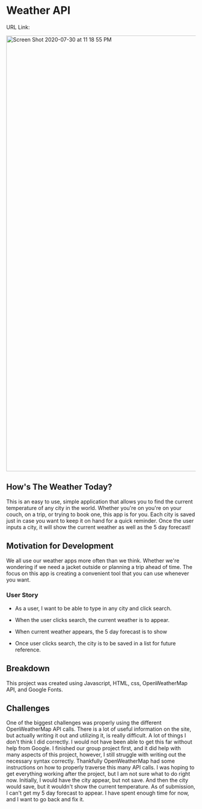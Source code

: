 # Weather API

URL Link: 

<img width="1159" alt="Screen Shot 2020-07-30 at 11 18 55 PM" src="https://user-images.githubusercontent.com/62081345/88996802-34d0b880-d2bc-11ea-96ad-ba12a6db88cf.png">

## How's The Weather Today?

This is an easy to use, simple application that allows you to find the current temperature of any city in the world. 
Whether you're on you're on your couch, on a trip, or trying to book one, this app is for you. Each city is saved just in case you want to keep it on hand for a quick reminder.
Once the user inputs a city, it will show the current weather as well as the 5 day forecast!

## Motivation for Development

We all use our weather apps more often than we think. Whether we're wondering if we need a jacket outside or planning a trip ahead of time. The focus on this 
app is creating a convenient tool that you can use whenever you want. 

### User Story

* As a user, I want to be able to type in any city and click search.

* When the user clicks search, the current weather is to appear.

* When current weather appears, the 5 day forecast is to show

* Once user clicks search, the city is to be saved in a list for future reference.

## Breakdown

This project was created using Javascript, HTML, css, OpenWeatherMap API, and Google Fonts. 

## Challenges

One of the biggest challenges was properly using the different OpenWeatherMap API calls. There is a lot of useful information on the site, but actually writing it 
out and utilizing it, is really difficult. A lot of things I don't think I did correctly. I would not have been able to get this far without help from Google.
I finished our group project first, and it did help with many aspects of this project, however, I still struggle with writing out the necessary syntax correctly.
Thankfully OpenWeatherMap had some instructions on how to properly traverse this many API calls. I was hoping to get everything working after the project, but I 
am not sure what to do right now. Initially, I would have the city appear, but not save. And then the city would save, but it wouldn't show the current temperature.
As of submission, I can't get my 5 day forecast to appear. I have spent enough time for now, and I want to go back and fix it.






